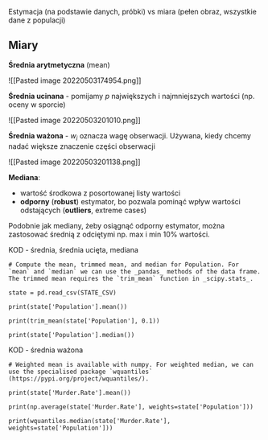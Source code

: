 Estymacja (na podstawie danych, próbki) vs miara (pełen obraz, wszystkie dane z populacji)

## Miary
**Średnia arytmetyczna** (mean)

![[Pasted image 20220503174954.png]]

**Średnia ucinana** - pomijamy *p* największych i najmniejszych wartości (np. oceny w sporcie) 

![[Pasted image 20220503201010.png]]

**Średnia ważona** - $w_{i}$ oznacza wagę obserwacji. Używana, kiedy chcemy nadać większe znaczenie części obserwacji

![[Pasted image 20220503201138.png]]

**Mediana**:
- wartość środkowa z posortowanej listy wartości
- **odporny** (**robust**) estymator, bo pozwala pominąć wpływ wartości odstających (**outliers**, extreme cases)

Podobnie jak mediany, żeby osiągnąć odporny estymator, można zastosować średnią z odciętymi np. max i min 10% wartości.

KOD - średnia, średnia ucięta, mediana
```
# Compute the mean, trimmed mean, and median for Population. For `mean` and `median` we can use the _pandas_ methods of the data frame. The trimmed mean requires the `trim_mean` function in _scipy.stats_.

state = pd.read_csv(STATE_CSV)

print(state['Population'].mean())

print(trim_mean(state['Population'], 0.1))

print(state['Population'].median())
```

KOD - średnia ważona 

```
# Weighted mean is available with numpy. For weighted median, we can use the specialised package `wquantiles` (https://pypi.org/project/wquantiles/).

print(state['Murder.Rate'].mean())

print(np.average(state['Murder.Rate'], weights=state['Population']))

print(wquantiles.median(state['Murder.Rate'], weights=state['Population']))
```
